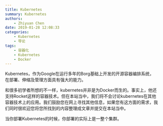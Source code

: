 ```yaml
---
title: Kubernetes
summary: Kubernetes
authors:
    - Zhiyuan Chen
date: 2019-01-28 12:08:33
categories:
    - Kubernetes
    - 导论
tags:
    - 容器化
    - Kubernetes
    - Docker
---
```


Kubernetes，作为Google在运行多年的Borg基础上开发的开源容器编排系统，在部署、伸缩及管理方面具有强大的能力。

和很多初学者所想的不一样，kubernetes并非是为Docker而生的。事实上，他还支持Rocket这样的容器技术。但在本站当中，我们将不会讨论kubernetes在其他容器技术上的应用。我们鼓励您在网上寻找其他信息，如果您有这方面的需求，我们同时很欢迎您将您所找到的内容整理成文章并提交在本站当中。

当你部署Kubernetes的时候，你部署的实际上是一整个集群。

